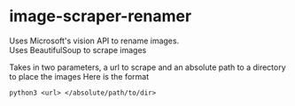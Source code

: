 # image-scraper-renamer
Uses Microsoft's vision API to rename images.          
Uses BeautifulSoup to scrape images

Takes in two parameters, a url to scrape and an absolute path to a directory to place the images
Here is the format 
```
python3 <url> </absolute/path/to/dir>
```
